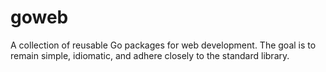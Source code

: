 # goweb
A collection of reusable Go packages for web development. The goal is to remain simple,
idiomatic, and adhere closely to the standard library.

